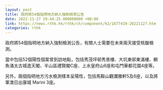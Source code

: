 ```yaml
---
layout: post
title: 政府將54個指明地方納入強制檢測公告
date: 2022-11-27 19:44:25.000000000 +08:00
link: https://news.rthk.hk/rthk/ch/component/k2/1677419-20221127.htm
categories: rthk
---
```


政府將54個指明地方納入強制檢測公告，有關人士需要在未來兩天接受核酸檢測。

當中包括52個陽性個案曾到訪地點，包括秀茂坪邨秀景樓、大坑東邨東滿樓、鰂魚涌太古城逸天閣、半山區禮賢閣C座、上水皇府山6座和屯門華都花園4座等。

另外，兩個指明地方污水檢測樣本呈陽性，包括馬鞍山觀瀾雅軒5及6座，以及將軍澳日出康城 Marini 3座。
